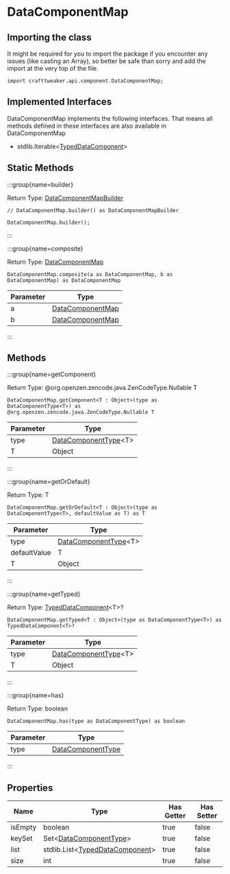 # DataComponentMap

## Importing the class

It might be required for you to import the package if you encounter any issues (like casting an Array), so better be safe than sorry and add the import at the very top of the file.
```zenscript
import crafttweaker.api.component.DataComponentMap;
```


## Implemented Interfaces
DataComponentMap implements the following interfaces. That means all methods defined in these interfaces are also available in DataComponentMap

- stdlib.Iterable&lt;[TypedDataComponent](/vanilla/api/component/TypedDataComponent)&gt;

## Static Methods

:::group{name=builder}

Return Type: [DataComponentMapBuilder](/vanilla/api/component/DataComponentMapBuilder)

```zenscript
// DataComponentMap.builder() as DataComponentMapBuilder

DataComponentMap.builder();
```

:::

:::group{name=composite}

Return Type: [DataComponentMap](/vanilla/api/component/DataComponentMap)

```zenscript
DataComponentMap.composite(a as DataComponentMap, b as DataComponentMap) as DataComponentMap
```

| Parameter |                            Type                             |
|-----------|-------------------------------------------------------------|
| a         | [DataComponentMap](/vanilla/api/component/DataComponentMap) |
| b         | [DataComponentMap](/vanilla/api/component/DataComponentMap) |


:::

## Methods

:::group{name=getComponent}

Return Type: @org.openzen.zencode.java.ZenCodeType.Nullable T

```zenscript
DataComponentMap.getComponent<T : Object>(type as DataComponentType<T>) as @org.openzen.zencode.java.ZenCodeType.Nullable T
```

| Parameter |                                  Type                                  |
|-----------|------------------------------------------------------------------------|
| type      | [DataComponentType](/vanilla/api/component/DataComponentType)&lt;T&gt; |
| T         | Object                                                                 |


:::

:::group{name=getOrDefault}

Return Type: T

```zenscript
DataComponentMap.getOrDefault<T : Object>(type as DataComponentType<T>, defaultValue as T) as T
```

|  Parameter   |                                  Type                                  |
|--------------|------------------------------------------------------------------------|
| type         | [DataComponentType](/vanilla/api/component/DataComponentType)&lt;T&gt; |
| defaultValue | T                                                                      |
| T            | Object                                                                 |


:::

:::group{name=getTyped}

Return Type: [TypedDataComponent](/vanilla/api/component/TypedDataComponent)&lt;T&gt;?

```zenscript
DataComponentMap.getTyped<T : Object>(type as DataComponentType<T>) as TypedDataComponent<T>?
```

| Parameter |                                  Type                                  |
|-----------|------------------------------------------------------------------------|
| type      | [DataComponentType](/vanilla/api/component/DataComponentType)&lt;T&gt; |
| T         | Object                                                                 |


:::

:::group{name=has}

Return Type: boolean

```zenscript
DataComponentMap.has(type as DataComponentType) as boolean
```

| Parameter |                             Type                              |
|-----------|---------------------------------------------------------------|
| type      | [DataComponentType](/vanilla/api/component/DataComponentType) |


:::


## Properties

|  Name   |                                        Type                                        | Has Getter | Has Setter |
|---------|------------------------------------------------------------------------------------|------------|------------|
| isEmpty | boolean                                                                            | true       | false      |
| keySet  | Set&lt;[DataComponentType](/vanilla/api/component/DataComponentType)&gt;           | true       | false      |
| list    | stdlib.List&lt;[TypedDataComponent](/vanilla/api/component/TypedDataComponent)&gt; | true       | false      |
| size    | int                                                                                | true       | false      |


